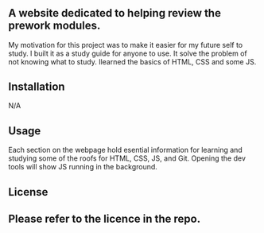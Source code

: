# <Prework-Study-Guide>

## A website dedicated to helping review the prework modules.

My motivation for this project was to make it easier for my future self to study. I built it as a study guide for anyone to use. It solve the problem of not knowing what to study. Ilearned the basics of HTML, CSS and some JS.



## Installation

N/A

## Usage

Each section on the webpage hold esential information for learning and studying some of the roofs for HTML, CSS, JS, and Git. Opening the dev tools will show JS running in the background.



## License

Please refer to the licence in the repo.
---

